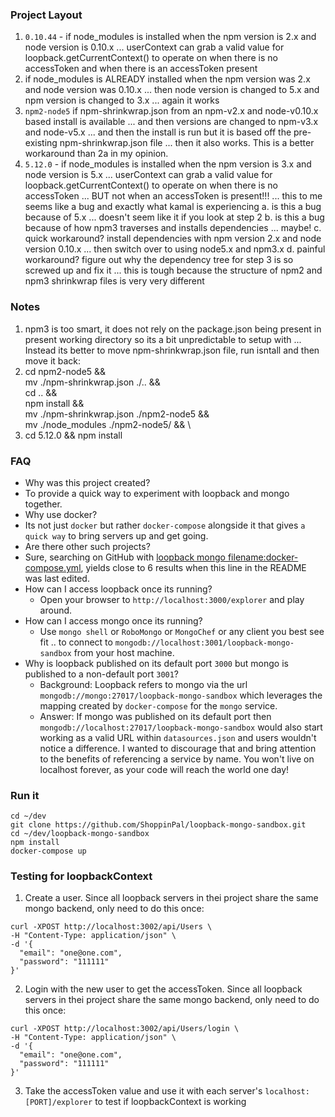 ### Project Layout
1. `0.10.44` - if node_modules is installed when the npm version is 2.x and node version is 0.10.x ... userContext can grab a valid value for loopback.getCurrentContext() to operate on when there is no accessToken and when there is an accessToken present
1. if node_modules is ALREADY installed when the npm version was 2.x and node version was 0.10.x ... then node version is changed to 5.x and npm version is changed to 3.x ... again it works
1. `npm2-node5` if npm-shrinkwrap.json from an npm-v2.x and node-v0.10.x based install is available ... and then versions are changed to npm-v3.x and node-v5.x ... and then the install is run but it is based off the pre-existing npm-shrinkwrap.json file ... then it also works. This is a better workaround than 2a in my opinion.
1. `5.12.0` - if node_modules is installed when the npm version is 3.x and node version is 5.x ... userContext can grab a valid value for loopback.getCurrentContext() to operate on when there is no accessToken ... BUT not when an accessToken is present!!! ... this to me seems like a bug and exactly what kamal is experiencing a. is this a bug because of 5.x ... doesn't seem like it if you look at step 2 b. is this a bug because of how npm3 traverses and installs dependencies ... maybe! c. quick workaround? install dependencies with npm version 2.x and node version 0.10.x ... then switch over to using node5.x and npm3.x d. painful workaround? figure out why the dependency tree for step 3 is so screwed up and fix it ... this is tough because the structure of npm2 and npm3 shrinkwrap files is very very different

### Notes
1. npm3 is too smart, it does not rely on the package.json being present in present working directory so its a bit unpredictable to setup with ... Instead its better to move npm-shrinkwrap.json file, run isntall and then move it back:
  1. cd npm2-node5 && \
     mv ./npm-shrinkwrap.json ./.. && \
     cd .. && \
     npm install && \
     mv ./npm-shrinkwrap.json ./npm2-node5 && \
     mv ./node_modules ./npm2-node5/   && \
  2. cd 5.12.0 && npm install

### FAQ
* Why was this project created?
 * To provide a quick way to experiment with loopback and mongo together.
* Why use docker?
 * Its not just `docker` but rather `docker-compose` alongside it that gives `a quick way` to bring servers up and get going.
* Are there other such projects?
 * Sure, searching on GitHub with [loopback mongo filename:docker-compose.yml](https://github.com/search?utf8=%E2%9C%93&q=mongo+filename%3Adocker-compose.yml+loopback&type=Code&ref=searchresults), yields close to 6 results when this line in the README was last edited.
* How can I access loopback once its running?
  * Open your browser to `http://localhost:3000/explorer` and play around.
* How can I access mongo once its running?
  * Use `mongo shell` or `RoboMongo` or `MongoChef` or any client you best see fit .. to connect to `mongodb://localhost:3001/loopback-mongo-sandbox` from your host machine.
* Why is loopback published on its default port `3000` but mongo is published to a non-default port `3001`?
  * Background: Loopback refers to mongo via the url `mongodb://mongo:27017/loopback-mongo-sandbox` which leverages the mapping created by `docker-compose` for the `mongo` service.
  * Answer: If mongo was published on its default port then `mongodb://localhost:27017/loopback-mongo-sandbox` would also start working as a valid URL within `datasources.json` and users wouldn't notice a difference. I wanted to discourage that and bring attention to the benefits of referencing a service by name. You won't live on localhost forever, as your code will reach the world one day!

### Run it

```
cd ~/dev
git clone https://github.com/ShoppinPal/loopback-mongo-sandbox.git
cd ~/dev/loopback-mongo-sandbox
npm install
docker-compose up
```

### Testing for loopbackContext

1. Create a user. Since all loopback servers in thei project  share the same mongo backend, only need to do this once:

  ```
  curl -XPOST http://localhost:3002/api/Users \
  -H "Content-Type: application/json" \
  -d '{
    "email": "one@one.com",
    "password": "111111"
  }'
  ```
2. Login with the new user to get the accessToken. Since all loopback servers in thei project  share the same mongo backend, only need to do this once:
  ```
  curl -XPOST http://localhost:3002/api/Users/login \
  -H "Content-Type: application/json" \
  -d '{
    "email": "one@one.com",
    "password": "111111"
  }'
  ```
3. Take the accessToken value and use it with each server's `localhost:[PORT]/explorer` to test if loopbackContext is working

